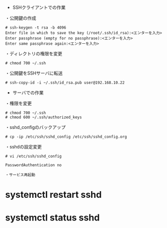 - SSHクライアントでの作業

・公開鍵の作成
```
# ssh-keygen -t rsa -b 4096
Enter file in which to save the key (/root/.ssh/id_rsa):<エンターを入力>
Enter passphrase (empty for no passphrase):<エンターを入力>
Enter same passphrase again:<エンターを入力>
```
・ディレクトリの権限を変更
```
# chmod 700 ~/.ssh
```

・公開鍵をSSHサーバに転送
```
# ssh-copy-id -i ~/.ssh/id_rsa.pub user@192.168.10.22
```

- サーバでの作業


・権限を変更
```
# chmod 700 ~/.ssh
# chmod 600 ~/.ssh/authorized_keys
```

・sshd_configのバックアップ
```
# cp -ip /etc/ssh/sshd_config /etc/ssh/sshd_config.org
```

・sshdの設定変更
```
# vi /etc/ssh/sshd_config
```

```
PasswordAuthentication no

・サービス再起動
```
# systemctl restart sshd
# systemctl status sshd
```
